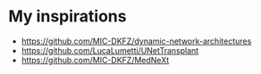 
# My inspirations

* https://github.com/MIC-DKFZ/dynamic-network-architectures
* https://github.com/LucaLumetti/UNetTransplant
* https://github.com/MIC-DKFZ/MedNeXt